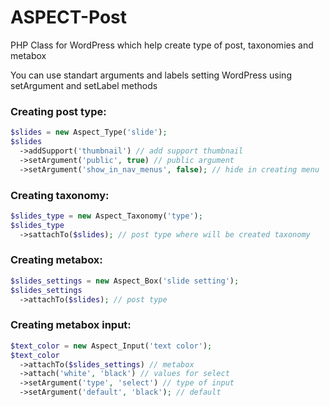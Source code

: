 ASPECT-Post
===========
PHP Class for WordPress which help create type of post, taxonomies and metabox

You can use standart arguments and labels setting WordPress using setArgument and setLabel methods

### Creating post type: ###
```php
$slides = new Aspect_Type('slide');
$slides
  ->addSupport('thumbnail') // add support thumbnail
  ->setArgument('public', true) // public argument
  ->setArgument('show_in_nav_menus', false); // hide in creating menu
```
### Creating taxonomy: ###
```php
$slides_type = new Aspect_Taxonomy('type');
$slides_type
  ->sattachTo($slides); // post type where will be created taxonomy
```

### Creating metabox: ###
```php
$slides_settings = new Aspect_Box('slide setting');
$slides_settings
  ->attachTo($slides); // post type
```

### Creating metabox input: ###
```php
$text_color = new Aspect_Input('text color');
$text_color
  ->attachTo($slides_settings) // metabox
  ->attach('white', 'black') // values for select
  ->setArgument('type', 'select') // type of input
  ->setArgument('default', 'black'); // default
```
